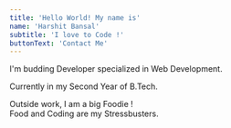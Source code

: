 ```yaml
---
title: 'Hello World! My name is'
name: 'Harshit Bansal'
subtitle: 'I love to Code !'
buttonText: 'Contact Me'
---
```


I'm budding Developer specialized in Web Development.

Currently in my Second Year of B.Tech.

Outside work, I am a big Foodie ! <br>
Food and Coding are my Stressbusters.